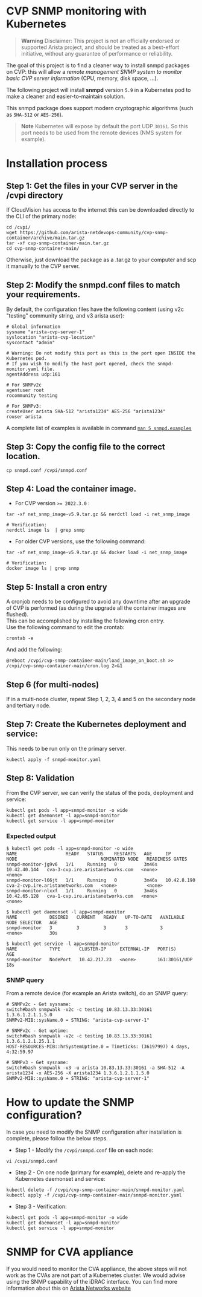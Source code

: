 # CVP SNMP monitoring with Kubernetes

> **Warning**
> Disclaimer: This project is not an officially endorsed or supported Arista project, and should be treated as a best-effort initiative, without any guarantee of performance or reliability.

The goal of this project is to find a cleaner way to install snmpd packages on CVP: this will allow a _remote management SNMP system to monitor basic CVP server information_ (CPU, memory, disk space, ...).

The following project will install **snmpd** version `5.9` in a Kubernetes pod to make a cleaner and easier-to-maintain solution. 

This snmpd package does support modern cryptographic algorithms (such as `SHA-512` or `AES-256`).

> **Note**
>  Kubernetes will expose by default the port UDP `30161`. So this port needs to be used from the remote devices (NMS system for example).

# Installation process

## Step 1: Get the files in your CVP server in the /cvpi directory

If CloudVision has access to the internet this can be downloaded directly to the CLI of the primary node:

```shell
cd /cvpi/
wget https://github.com/arista-netdevops-community/cvp-snmp-container/archive/main.tar.gz
tar -xf cvp-snmp-container-main.tar.gz
cd cvp-snmp-container-main/
```

Otherwise, just download the package as a .tar.gz to your computer and scp it manually to the CVP server.  

## Step 2: Modify the snmpd.conf files to match your requirements.  

By default, the configuration files have the following content (using v2c "testing" community string, and v3 arista user): 

```text
# Global information
sysname "arista-cvp-server-1"
syslocation "arista-cvp-location"
syscontact "admin"

# Warning: Do not modify this port as this is the port open INSIDE the Kubernetes pod. 
# If you wish to modify the host port opened, check the snmpd-monitor.yaml file.
agentAddress udp:161

# For SNMPv2c
agentuser root
rocommunity testing

# For SNMPv3:
createUser arista SHA-512 "arista1234" AES-256 "arista1234"
rouser arista
```

A complete list of examples is available in command [`man 5 snmpd.examples`](https://linux.die.net/man/5/snmpd.examples)

## Step 3: Copy the config file to the correct location.

```shell
cp snmpd.conf /cvpi/snmpd.conf
```

## Step 4: Load the container image.

- For CVP version `>= 2022.3.0` :

```shell
tar -xf net_snmp_image-v5.9.tar.gz && nerdctl load -i net_snmp_image 

# Verification: 
nerdctl image ls  | grep snmp
```

- For older CVP versions, use the following command:

```shell
tar -xf net_snmp_image-v5.9.tar.gz && docker load -i net_snmp_image

# Verification:
docker image ls | grep snmp
```

## Step 5: Install a cron entry

A cronjob needs to be configured to avoid any downtime after an upgrade of CVP is performed (as during the upgrade all the container images are flushed).  
This can be accomplished by installing the following cron entry.  
Use the following command to edit the crontab:

```shell
crontab -e
```

And add the following:

```shell
@reboot /cvpi/cvp-snmp-container-main/load_image_on_boot.sh >> /cvpi/cvp-snmp-container-main/cron.log 2>&1
```

## Step 6 (for multi-nodes)

If in a multi-node cluster, repeat Step 1, 2, 3, 4 and 5 on the secondary node and tertiary node.

## Step 7: Create the Kubernetes deployment and service: 

This needs to be run only on the primary server.

```shell
kubectl apply -f snmpd-monitor.yaml
```

## Step 8: Validation

From the CVP server, we can verify the status of the pods, deployment and service:

```shell
kubectl get pods -l app=snmpd-monitor -o wide 
kubectl get daemonset -l app=snmpd-monitor
kubectl get service -l app=snmpd-monitor
```

### Expected output

```shell
$ kubectl get pods -l app=snmpd-monitor -o wide 
NAME                  READY   STATUS    RESTARTS   AGE     IP             NODE                               NOMINATED NODE   READINESS GATES
snmpd-monitor-jg9v6   1/1     Running   0          3m46s   10.42.40.144   cva-3-cvp.ire.aristanetworks.com   <none>           <none>
snmpd-monitor-l66jt   1/1     Running   0          3m46s   10.42.8.190    cva-2-cvp.ire.aristanetworks.com   <none>           <none>
snmpd-monitor-nlxxf   1/1     Running   0          3m46s   10.42.65.128   cva-1-cvp.ire.aristanetworks.com   <none>           <none>

$ kubectl get daemonset -l app=snmpd-monitor
NAME            DESIRED   CURRENT   READY   UP-TO-DATE   AVAILABLE   NODE SELECTOR   AGE
snmpd-monitor   3         3         3       3            3           <none>          30s

$ kubectl get service -l app=snmpd-monitor
NAME            TYPE       CLUSTER-IP     EXTERNAL-IP   PORT(S)         AGE
snmpd-monitor   NodePort   10.42.217.23   <none>        161:30161/UDP   18s
```

### SNMP query

From a remote device (for example an Arista switch), do an SNMP query:

```shell
# SNMPv2c - Get sysname:
switch#bash snmpwalk -v2c -c testing 10.83.13.33:30161 1.3.6.1.2.1.1.5.0
SNMPv2-MIB::sysName.0 = STRING: "arista-cvp-server-1"

# SNMPv2c - Get uptime:
switch#bash snmpwalk -v2c -c testing 10.83.13.33:30161 1.3.6.1.2.1.25.1.1
HOST-RESOURCES-MIB::hrSystemUptime.0 = Timeticks: (36197997) 4 days, 4:32:59.97

# SNMPv3 - Get sysname: 
switch#bash snmpwalk -v3 -u arista 10.83.13.33:30161 -a SHA-512 -A arista1234 -x AES-256 -X arista1234 1.3.6.1.2.1.1.5.0
SNMPv2-MIB::sysName.0 = STRING: "arista-cvp-server-1"
```

# How to update the SNMP configuration?

In case you need to modify the SNMP configuration after installation is complete, please follow the below steps.   

- Step 1 - Modify the `/cvpi/snmpd.conf` file on each node:

```shell
vi /cvpi/snmpd.conf
```

- Step 2 - On one node (primary for example), delete and re-apply the Kubernetes daemonset and service:

```shell
kubectl delete -f /cvpi/cvp-snmp-container-main/snmpd-monitor.yaml
kubectl apply -f /cvpi/cvp-snmp-container-main/snmpd-monitor.yaml
```

- Step 3 - Verification:

```shell
kubectl get pods -l app=snmpd-monitor -o wide 
kubectl get daemonset -l app=snmpd-monitor
kubectl get service -l app=snmpd-monitor
```

# SNMP for CVA appliance

If you would need to monitor the CVA appliance, the above steps will not work as the CVAs are not part of a Kubernetes cluster.
We would advise using the SNMP capability of the iDRAC interface. 
You can find more information about this on [Arista Networks website](https://www.arista.com/en/qsg-cva-200cv-250cv/cva-200cv-250cv-snmp-monitoring-support)

